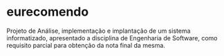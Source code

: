 # eurecomendo
Projeto de Análise, implementação e implantação de um sistema informatizado, apresentado a disciplina de Engenharia de Software, como requisito parcial para obtenção da nota final da mesma.
